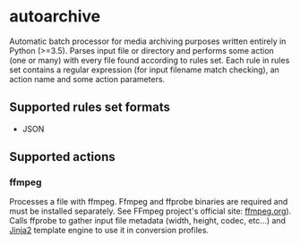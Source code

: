 # autoarchive
Automatic batch processor for media archiving purposes written entirely in Python (>=3.5). Parses input file or directory and performs some action (one or many) with every file found according to rules set. Each rule in rules set contains a regular expression (for input filename match checking), an action name and some action parameters.

## Supported rules set formats
* JSON

## Supported actions
### ffmpeg
Processes a file with ffmpeg. Ffmpeg and ffprobe binaries are required and must be installed separately. See FFmpeg project's official site: [ffmpeg.org](https://ffmpeg.org)). Calls ffprobe to gather input file metadata (width, height, codec, etc...) and [Jinja2](http://jinja.pocoo.org/) template engine to use it in conversion profiles.

